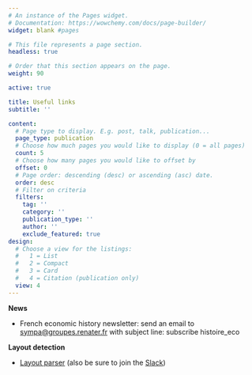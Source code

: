 ```yaml
---
# An instance of the Pages widget.
# Documentation: https://wowchemy.com/docs/page-builder/
widget: blank #pages

# This file represents a page section.
headless: true

# Order that this section appears on the page.
weight: 90

active: true

title: Useful links
subtitle: ''

content:
  # Page type to display. E.g. post, talk, publication...
  page_type: publication
  # Choose how much pages you would like to display (0 = all pages)
  count: 5
  # Choose how many pages you would like to offset by
  offset: 0
  # Page order: descending (desc) or ascending (asc) date.
  order: desc
  # Filter on criteria
  filters:
    tag: ''
    category: ''
    publication_type: ''
    author: ''
    exclude_featured: true
design:
  # Choose a view for the listings:
  #   1 = List
  #   2 = Compact
  #   3 = Card
  #   4 = Citation (publication only)
  view: 4
---
```


**News**
- French economic history newsletter: send an email to sympa@groupes.renater.fr with subject line: subscribe histoire_eco

**Layout detection**

- [Layout parser](https://layout-parser.github.io/) (also be sure to join the [Slack](https://layout-parser.slack.com/join/shared_invite/zt-ohjd14k1-OrJ2HltwVRGrxhLeHMfW_w#/shared-invite/email))
